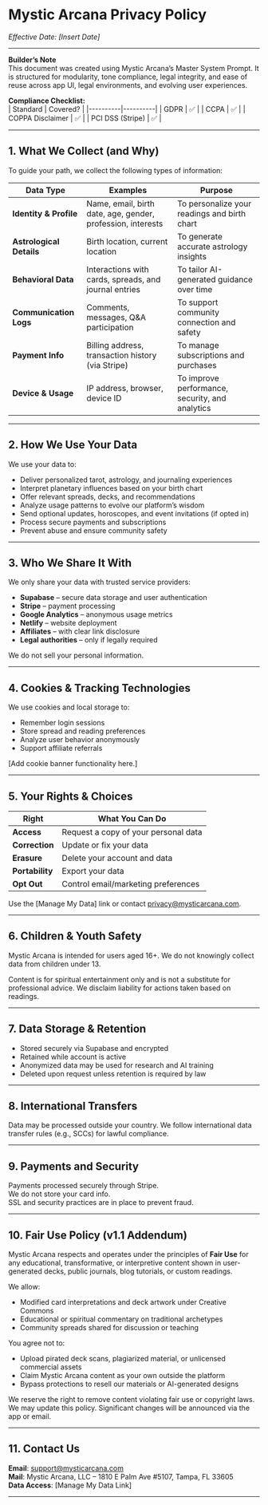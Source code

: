 # Mystic Arcana Privacy Policy  
*Effective Date: [Insert Date]*

---

**Builder’s Note**  
This document was created using Mystic Arcana’s Master System Prompt. It is structured for modularity, tone compliance, legal integrity, and ease of reuse across app UI, legal environments, and evolving user experiences.

**Compliance Checklist:**  
| Standard | Covered? |
|----------|----------|
| GDPR     | ✅       |
| CCPA     | ✅       |
| COPPA Disclaimer | ✅ |
| PCI DSS (Stripe) | ✅ |

---

## 1. What We Collect (and Why)

To guide your path, we collect the following types of information:

| Data Type | Examples | Purpose |
|----------|----------|---------|
| **Identity & Profile** | Name, email, birth date, age, gender, profession, interests | To personalize your readings and birth chart |
| **Astrological Details** | Birth location, current location | To generate accurate astrology insights |
| **Behavioral Data** | Interactions with cards, spreads, and journal entries | To tailor AI-generated guidance over time |
| **Communication Logs** | Comments, messages, Q&A participation | To support community connection and safety |
| **Payment Info** | Billing address, transaction history (via Stripe) | To manage subscriptions and purchases |
| **Device & Usage** | IP address, browser, device ID | To improve performance, security, and analytics |

---

## 2. How We Use Your Data

We use your data to:

- Deliver personalized tarot, astrology, and journaling experiences  
- Interpret planetary influences based on your birth chart  
- Offer relevant spreads, decks, and recommendations  
- Analyze usage patterns to evolve our platform’s wisdom  
- Send optional updates, horoscopes, and event invitations (if opted in)  
- Process secure payments and subscriptions  
- Prevent abuse and ensure community safety

---

## 3. Who We Share It With

We only share your data with trusted service providers:

- **Supabase** – secure data storage and user authentication  
- **Stripe** – payment processing  
- **Google Analytics** – anonymous usage metrics  
- **Netlify** – website deployment  
- **Affiliates** – with clear link disclosure  
- **Legal authorities** – only if legally required

We do not sell your personal information.

---

## 4. Cookies & Tracking Technologies

We use cookies and local storage to:

- Remember login sessions  
- Store spread and reading preferences  
- Analyze user behavior anonymously  
- Support affiliate referrals

[Add cookie banner functionality here.]

---

## 5. Your Rights & Choices

| Right | What You Can Do |
|-------|------------------|
| **Access** | Request a copy of your personal data |
| **Correction** | Update or fix your data |
| **Erasure** | Delete your account and data |
| **Portability** | Export your data |
| **Opt Out** | Control email/marketing preferences |

Use the [Manage My Data] link or contact privacy@mysticarcana.com.

---

## 6. Children & Youth Safety

Mystic Arcana is intended for users aged 16+. We do not knowingly collect data from children under 13.

Content is for spiritual entertainment only and is not a substitute for professional advice. We disclaim liability for actions taken based on readings.

---

## 7. Data Storage & Retention

- Stored securely via Supabase and encrypted  
- Retained while account is active  
- Anonymized data may be used for research and AI training  
- Deleted upon request unless retention is required by law

---

## 8. International Transfers

Data may be processed outside your country. We follow international data transfer rules (e.g., SCCs) for lawful compliance.

---

## 9. Payments and Security

Payments processed securely through Stripe.  
We do not store your card info.  
SSL and security practices are in place to prevent fraud.

---

## 10. Fair Use Policy (v1.1 Addendum)

Mystic Arcana respects and operates under the principles of **Fair Use** for any educational, transformative, or interpretive content shown in user-generated decks, public journals, blog tutorials, or custom readings.

We allow:
- Modified card interpretations and deck artwork under Creative Commons  
- Educational or spiritual commentary on traditional archetypes  
- Community spreads shared for discussion or teaching

You agree not to:
- Upload pirated deck scans, plagiarized material, or unlicensed commercial assets  
- Claim Mystic Arcana content as your own outside the platform  
- Bypass protections to resell our materials or AI-generated designs

We reserve the right to remove content violating fair use or copyright laws.
We may update this policy. Significant changes will be announced via the app or email.

---

## 11. Contact Us

**Email**: support@mysticarcana.com  
**Mail**: Mystic Arcana, LLC – 1810 E Palm Ave #5107, Tampa, FL 33605  
**Data Access**: [Manage My Data Link]

---



